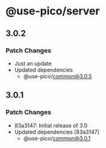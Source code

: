 # @use-pico/server

## 3.0.2

### Patch Changes

- Just an update
- Updated dependencies
  - @use-pico/common@3.0.5

## 3.0.1

### Patch Changes

- 83a3147: Initial release of 3.0
- Updated dependencies [83a3147]
  - @use-pico/common@3.0.1
